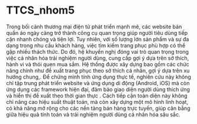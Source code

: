# TTCS_nhom5
Trong bối cảnh thương mại điện tử phát triển mạnh mẽ, các website bán quần áo ngày càng trở thành công cụ quan trọng giúp người tiêu dùng tiếp cận  nhanh chóng và tiện lợi. Tuy nhiên, với số lượng lớn sản phẩm và sự đa dạng trong nhu cầu khách hàng, việc tìm kiếm trang phục phù hợp có thể gặp nhiều thách thức. Do đó, hệ khuyến nghị đóng vai trò quan trọng trong việc cá nhân hóa trải nghiệm người dùng, cung cấp gợi ý dựa trên sở thích, hành vi và thói quen mua sắm. 
Hệ thống được xây dựng bao gồm các chức năng chính như đề xuất trang phục theo sở thích cá nhân, gợi ý dựa trên xu hướng chung,. Để chứng minh tính ứng dụng thực tế, nghiên cứu này không chỉ tập trung phát triển website và ứng dụng di động (Android, iOS) mà còn ứng dụng các framework hiện đại, đảm bảo giao diện người dùng thích ứng và hiển thị đề xuất theo thời gian thực . Cách tiếp cận toàn diện này không chỉ nâng cao hiệu suất thuật toán, mà còn xây dựng một mô hình linh hoạt, có khả năng mở rộng cho các nền tảng bán hàng trực tuyến, giúp cân bằng giữa hiệu quả tính toán và trải nghiệm người dùng cá nhân hóa sâu sắc.
